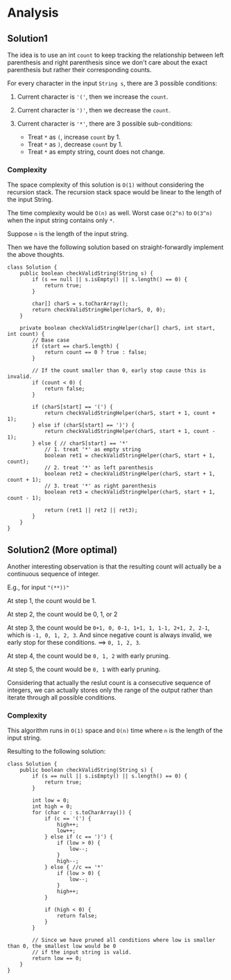 # Analysis

## Solution1

The idea is to use an int `count` to keep tracking the relationship between left parenthesis and right parenthesis since we don't care about the exact parenthesis but rather their corresponding counts. 

For every character in the input `String s`, there are 3 possible conditions:

1. Current character is `'('`, then we increase the `count`.

2. Current character is `')'`, then we decrease the `count`.

3. Current character is `'*'`, there are 3 possible sub-conditions:
   - Treat `*` as `(`, increase `count` by 1.
   - Treat `*` as `)`, decrease `count` by 1.
   - Treat `*` as empty string, count does not change. 
   
### Complexity

The space complexity of this solution is `O(1)` without considering the recursion stack. The recursion stack space would be linear to the length of the input String. 

The time complexity would be `O(n)` as well. Worst case `O(2^n)` to `O(3^n)` when the input string contains only `*`.

Suppose `n` is the length of the input string.

Then we have the following solution based on straight-forwardly implement the above thoughts.

```
class Solution {
    public boolean checkValidString(String s) {
        if (s == null || s.isEmpty() || s.length() == 0) {
            return true;
        }
        
        char[] charS = s.toCharArray();
        return checkValidStringHelper(charS, 0, 0);
    }
    
    private boolean checkValidStringHelper(char[] charS, int start, int count) {
        // Base case
        if (start == charS.length) {
            return count == 0 ? true : false;
        }
        
        // If the count smaller than 0, early stop cause this is invalid.
        if (count < 0) {
            return false;
        }
        
        if (charS[start] == '(') {
            return checkValidStringHelper(charS, start + 1, count + 1);
        } else if (charS[start] == ')') {
            return checkValidStringHelper(charS, start + 1, count - 1);
        } else { // charS[start] == '*'
            // 1. treat '*' as empty string
            boolean ret1 = checkValidStringHelper(charS, start + 1, count);
            // 2. treat '*' as left parenthesis
            boolean ret2 = checkValidStringHelper(charS, start + 1, count + 1);
            // 3. treat '*' as right parenthesis
            boolean ret3 = checkValidStringHelper(charS, start + 1, count - 1);
            
            return (ret1 || ret2 || ret3);
        }
    }
}
```

## Solution2 (More optimal)

Another interesting observation is that the resulting count will actually be a continuous sequence of integer. 

E.g., for input `"(**))"`

At step 1, the count would be 1.

At step 2, the count would be 0, 1, or 2

At step 3, the count would be `0+1, 0, 0-1, 1+1, 1, 1-1, 2+1, 2, 2-1`, which is `-1, 0, 1, 2, 3`. And since negative count is always invalid, we early stop for these conditions.  ==> `0, 1, 2, 3`.

At step 4, the count would be `0, 1, 2` with early pruning.

At step 5, the count would be `0, 1` with early pruning. 

Considering that actually the reslut count is a consecutive sequence of integers, we can actually stores only the range of the output rather than iterate through all possible conditions. 

### Complexity
This algorithm runs in `O(1)` space and `O(n)` time where `n` is the length of the input string.

Resulting to the following solution:

```
class Solution {
    public boolean checkValidString(String s) {
        if (s == null || s.isEmpty() || s.length() == 0) {
            return true;
        }
        
        int low = 0;
        int high = 0;
        for (char c : s.toCharArray()) {
            if (c == '(') {
                high++;
                low++;
            } else if (c == ')') {
                if (low > 0) {
                    low--;
                }
                high--;
            } else { //c == '*'
                if (low > 0) {
                    low--;
                }
                high++;
            }
            
            if (high < 0) {
                return false;
            }
        }
        
        // Since we have pruned all conditions where low is smaller than 0, the smallest low would be 0
        // if the input string is valid.
        return low == 0;
    }
}
```

